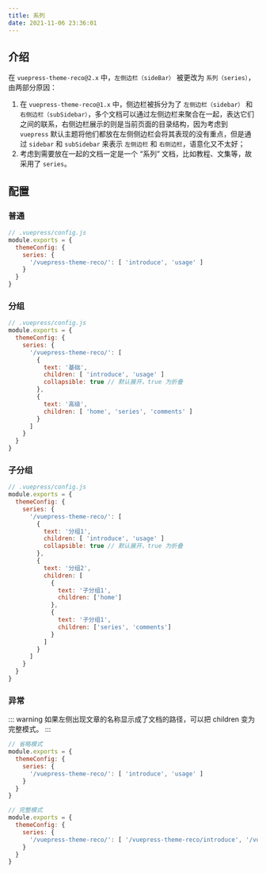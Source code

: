```yaml
---
title: 系列
date: 2021-11-06 23:36:01
---
```


## 介绍

在 `vuepress-theme-reco@2.x` 中，`左侧边栏（sideBar）` 被更改为 `系列（series）`，由两部分原因：

1. 在 `vuepress-theme-reco@1.x` 中，侧边栏被拆分为了 `左侧边栏（sidebar）` 和 `右侧边栏（subSidebar）`，多个文档可以通过左侧边栏来聚合在一起，表达它们之间的联系，右侧边栏展示的则是当前页面的目录结构，因为考虑到 `vuepress` 默认主题将他们都放在左侧侧边栏会将其表现的没有重点，但是通过 `sidebar` 和 `subSidebar` 来表示 `左侧边栏` 和 `右侧边栏`，语意化又不太好；
2. 考虑到需要放在一起的文档一定是一个 “系列” 文档，比如教程、文集等，故采用了 `series`。

## 配置

### 普通

``` js
// .vuepress/config.js
module.exports = {
  themeConfig: {
    series: {
      '/vuepress-theme-reco/': [ 'introduce', 'usage' ]
    }
  }
}
```

### 分组

```js
// .vuepress/config.js
module.exports = {
  themeConfig: {
    series: {
      '/vuepress-theme-reco/': [
        {
          text: '基础',
          children: [ 'introduce', 'usage' ]
          collapsible: true // 默认展开，true 为折叠
        },
        {
          text: '高级',
          children: [ 'home', 'series', 'comments' ]
        }
      ]
    }
  }
}
```

### 子分组

```js
// .vuepress/config.js
module.exports = {
  themeConfig: {
    series: {
      '/vuepress-theme-reco/': [
        {
          text: '分组1',
          children: [ 'introduce', 'usage' ]
          collapsible: true // 默认展开，true 为折叠
        },
        {
          text: '分组2',
          children: [
            {
              text: '子分组1',
              children: ['home']
            },
            {
              text: '子分组1',
              children: ['series', 'comments']
            }
          ]
        }
      ]
    }
  }
}
```

### 异常

::: warning
如果左侧出现文章的名称显示成了文档的路径，可以把 children 变为完整模式。
:::

```js
// 省略模式
module.exports = {
  themeConfig: {
    series: {
      '/vuepress-theme-reco/': [ 'introduce', 'usage' ]
    }
  }
}

// 完整模式
module.exports = {
  themeConfig: {
    series: {
      '/vuepress-theme-reco/': [ '/vuepress-theme-reco/introduce', '/vuepress-theme-reco/usage' ]
    }
  }
}
```
